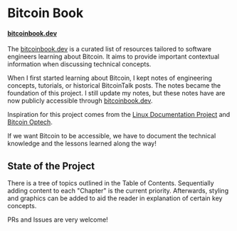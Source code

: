# Bitcoin Book
#### [bitcoinbook.dev](https://bitcoinbook.dev)

The [bitcoinbook.dev](https://bitcoinbook.dev) is a curated list of resources tailored to software engineers learning about Bitcoin. It aims to provide important contextual information when discussing technical concepts.

When I first started learning about Bitcoin, I kept notes of engineering concepts, tutorials, or historical BitcoinTalk posts. The notes became the foundation of this project. I still update my notes, but these notes have are now publicly accessible through [bitcoinbook.dev](https://bitcoinbook.dev).

Inspiration for this project comes from the [Linux Documentation Project](https://tldp.org/) and [Bitcoin Optech](https://bitcoinops.org/en/publications/).

If we want Bitcoin to be accessible,  we have to document the technical knowledge  and the lessons learned along the way!

## State of the Project
There is a tree of topics outlined in the Table of Contents. Sequentially adding content to each "Chapter" is the current priority. Afterwards, styling and graphics can be added to aid the reader in explanation of certain key concepts.

PRs and Issues are very welcome!